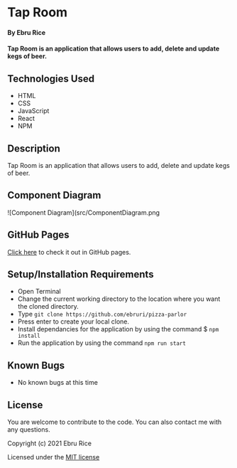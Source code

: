 # Tap Room

#### By Ebru Rice

#### Tap Room is an application that allows users to add, delete and update kegs of beer.

## Technologies Used

* HTML
* CSS
* JavaScript
* React
* NPM

## Description

Tap Room is an application that allows users to add, delete and update kegs of beer.

## Component Diagram

![Component Diagram](src/ComponentDiagram.png

## GitHub Pages

[Click here](https://ebruri.github.io/tap-room/) to check it out in GitHub pages.

## Setup/Installation Requirements

* Open Terminal
* Change the current working directory to the location where you want the cloned directory.
* Type ``git clone https://github.com/ebruri/pizza-parlor``
* Press enter to create your local clone.
* Install dependancies for the application by using the command $ ``npm install``
* Run the application by using the command ``npm run start``

## Known Bugs

* No known bugs at this time

## License

You are welcome to contribute to the code. You can also contact me with any questions.

Copyright (c) 2021 Ebru Rice

Licensed under the [MIT license](license.txt)